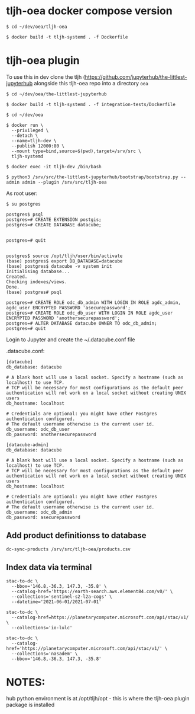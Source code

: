 # tljh-oea docker compose version
```
$ cd ~/dev/oea/tljh-oea

$ docker build -t tljh-systemd . -f Dockerfile
```


# tljh-oea plugin

To use this in dev clone the tljh (https://github.com/jupyterhub/the-littlest-jupyterhub alongside this tljh-oea repo into a directory `oea`

```console
$ cd ~/dev/oea/the-littlest-jupyterhub

$ docker build -t tljh-systemd . -f integration-tests/Dockerfile

$ cd ~/dev/oea

$ docker run \
  --privileged \
  --detach \
  --name=tljh-dev \
  --publish 12000:80 \
  --mount type=bind,source=$(pwd),target=/srv/src \
  tljh-systemd

$ docker exec -it tljh-dev /bin/bash

$ python3 /srv/src/the-littlest-jupyterhub/bootstrap/bootstrap.py --admin admin --plugin /srv/src/tljh-oea
```

As root user:
```
$ su postgres

postgres$ psql
postgres=# CREATE EXTENSION postgis;
postgres=# CREATE DATABASE datacube;


postgres=# quit


postgres$ source /opt/tljh/user/bin/activate
(base) postgres$ export DB_DATABASE=datacube
(base) postgres$ datacube -v system init
Initialising database...
Created.
Checking indexes/views.
Done.
(base) postgres# psql

postgres=# CREATE ROLE odc_db_admin WITH LOGIN IN ROLE agdc_admin, agdc_user ENCRYPTED PASSWORD 'asecurepassword';
postgres=# CREATE ROLE odc_db_user WITH LOGIN IN ROLE agdc_user ENCRYPTED PASSWORD 'anothersecurepassword';
postgres=# ALTER DATABASE datacube OWNER TO odc_db_admin;
postgres=# quit
```

Login to Jupyter and create the ~/.datacube.conf file

.datacube.conf:
```
[datacube]
db_database: datacube

# A blank host will use a local socket. Specify a hostname (such as localhost) to use TCP.
# TCP will be necessary for most configurations as the default peer authentication will not work on a local socket without creating UNIX users
db_hostname: localhost

# Credentials are optional: you might have other Postgres authentication configured.
# The default username otherwise is the current user id.
db_username: odc_db_user
db_password: anothersecurepassword

[datacube-admin]
db_database: datacube

# A blank host will use a local socket. Specify a hostname (such as localhost) to use TCP.
# TCP will be necessary for most configurations as the default peer authentication will not work on a local socket without creating UNIX users
db_hostname: localhost

# Credentials are optional: you might have other Postgres authentication configured.
# The default username otherwise is the current user id.
db_username: odc_db_admin
db_password: asecurepassword

```

## Add product definitionss to database

```
dc-sync-products /srv/src/tljh-oea/products.csv
```
## Index data via terminal
```
stac-to-dc \
  --bbox='146.8,-36.3, 147.3, -35.8' \
  --catalog-href='https://earth-search.aws.element84.com/v0/' \
  --collections='sentinel-s2-l2a-cogs' \
  --datetime='2021-06-01/2021-07-01'

stac-to-dc \
  --catalog-href=https://planetarycomputer.microsoft.com/api/stac/v1/ \
  --collections='io-lulc'

stac-to-dc \
  --catalog-href='https://planetarycomputer.microsoft.com/api/stac/v1/' \
  --collections='nasadem' \
  --bbox='146.8,-36.3, 147.3, -35.8'
```

# NOTES:

hub python environment is at /opt/tljh/opt - this is where the tljh-oea plugin package is installed

